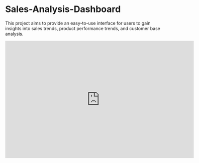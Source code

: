 # Sales-Analysis-Dashboard

This project aims to provide an easy-to-use interface for users to gain insights into sales trends, product performance trends, and customer base analysis.

<iframe title="SuperStore Sales" width="600" height="373.5" src="https://app.powerbi.com/view?r=eyJrIjoiZDU3ZWQ0ZTAtZWY2Ny00OGY3LTlhYjMtZDVlMjU0YmNlOWVkIiwidCI6ImYxZDUwM2UyLTkwNzItNDcxOC05ZWEwLTgxODUyZmM5MWI3ZCIsImMiOjl9" frameborder="0" allowFullScreen="true"></iframe>
